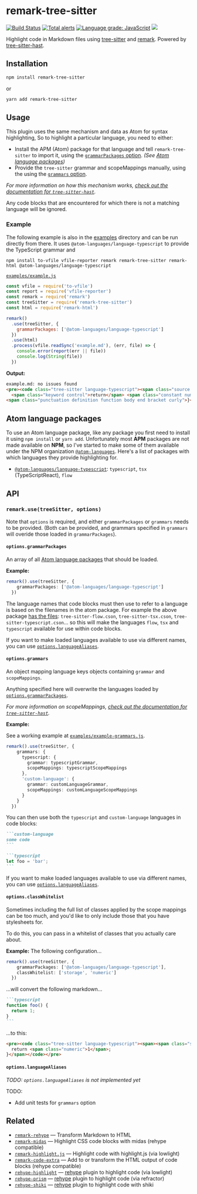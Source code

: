 # remark-tree-sitter

[![Build Status](https://dev.azure.com/samlanning/tree-sitter/_apis/build/status/remark-tree-sitter?branchName=master)](https://dev.azure.com/samlanning/tree-sitter/_build/latest?definitionId=3&branchName=master) [![Total alerts](https://img.shields.io/lgtm/alerts/g/samlanning/remark-tree-sitter.svg?logo=lgtm&logoWidth=18)](https://lgtm.com/projects/g/samlanning/remark-tree-sitter/alerts/) [![Language grade: JavaScript](https://img.shields.io/lgtm/grade/javascript/g/samlanning/remark-tree-sitter.svg?logo=lgtm&logoWidth=18)](https://lgtm.com/projects/g/samlanning/remark-tree-sitter/context:javascript) [![](https://img.shields.io/npm/v/remark-tree-sitter.svg)](https://www.npmjs.com/package/remark-tree-sitter)

Highlight code in Markdown files using
[tree-sitter](https://github.com/tree-sitter/tree-sitter) and
[remark][].
Powered by [tree-sitter-hast](https://github.com/samlanning/tree-sitter-hast).

## Installation

```bash
npm install remark-tree-sitter
```

or

```bash
yarn add remark-tree-sitter
```

## Usage

This plugin uses the same mechanism and data as Atom for syntax highlighting,
So to highlight a particular language, you need to either:

* Install the APM (Atom) package for that language and tell `remark-tree-sitter`
  to import it, using the [`grammarPackages` option](#options.grammarpackages).
  *(See [Atom language packages](#atom-language-packages))*
* Provide the `tree-sitter` grammar and scopeMappings manually,
  using the using the [`grammars` option](#options.grammars).

*For more information on how this mechanism works,
[check out the documentation for `tree-sitter-hast`](https://github.com/samlanning/tree-sitter-hast#scope-mappings).*

Any code blocks that are encountered for which there is not a matching language will be ignored.

### Example

The following example is also in the [examples](examples/) directory
and can be run directly from there.
It uses `@atom-languages/language-typescript` to provide the TypeScript grammar and 

```
npm install to-vfile vfile-reporter remark remark-tree-sitter remark-html @atom-languages/language-typescript
```

[`examples/example.js`](examples/example.js)
```js
const vfile = require('to-vfile')
const report = require('vfile-reporter')
const remark = require('remark')
const treeSitter = require('remark-tree-sitter')
const html = require('remark-html')

remark()
  .use(treeSitter, {
    grammarPackages: ['@atom-languages/language-typescript']
  })
  .use(html)
  .process(vfile.readSync('example.md'), (err, file) => {
    console.error(report(err || file))
    console.log(String(file))
  })
```

**Output:**

```html
example.md: no issues found
<pre><code class="tree-sitter language-typescript"><span class="source ts"><span class="storage type function">function</span> <span class="entity name function">foo</span><span class="punctuation definition parameters begin bracket round">(</span><span class="punctuation definition parameters end bracket round">)</span> <span class="punctuation definition function body begin bracket curly">{</span>
  <span class="keyword control">return</span> <span class="constant numeric">1</span><span class="punctuation terminator statement semicolon">;</span>
<span class="punctuation definition function body end bracket curly">}</span></span></code></pre>
```

## Atom language packages

To use an Atom language package,
like any package you first need to install it using `npm install` or `yarn add`.
Unfortunately most **APM** packages are not made available on **NPM**,
so I've started to make some of them available under the NPM organization
[`@atom-languages`](https://www.npmjs.com/org/atom-languages).
Here's a list of packages with which languages they provide highlighting for.

* [`@atom-languages/language-typescript`](https://www.npmjs.com/package/@atom-languages/language-typescript):
  `typescript`, `tsx` (TypeScriptReact), `flow`

## API

### `remark.use(treeSitter, options)`

Note that `options` is required, and either `grammarPackages` or `grammars` needs to be provided. (Both can be provided, and grammars specified in `grammars` will overide those loaded in `grammarPackages`).

#### `options.grammarPackages`

An array of all [Atom language packages](#atom-language-packages) that should be loaded.

**Example:**

```ts
remark().use(treeSitter, {
    grammarPackages: ['@atom-languages/language-typescript']
  })
```

The language names that code blocks must then use
to refer to a language is based on the filenames in the atom package.
For example the above package
[has the files](https://github.com/atom/language-typescript/tree/master/grammars):
`tree-sitter-flow.cson`, `tree-sitter-tsx.cson`, `tree-sitter-typescript.cson`...
so this will make the languages `flow`, `tsx` and `typescript`
available for use within code blocks.

If you want to make loaded languages available to use via different names,
you can use [`options.languageAliases`](#options.languagealiases).

#### `options.grammars`

An object mapping language keys objects containing `grammar` and `scopeMappings`.

Anything specified here will overwrite the languages loaded by [`options.grammarPackages`](#options.grammarpackages).

*For more information on scopeMappings, [check out the documentation for `tree-sitter-hast`](https://github.com/samlanning/tree-sitter-hast#scope-mappings).*

**Example:**

See a working example at [`examples/example-grammars.js`](examples/example-grammars.js).

```ts
remark().use(treeSitter, {
    grammars: {
      typescript: {
        grammar: typescriptGrammar,
        scopeMappings: typescriptScopeMappings
      },
      'custom-language': {
        grammar: customLanguageGrammar,
        scopeMappings: customLanguageScopeMappings
      }
    }
  })
```

You can then use both the `typescript` and `custom-language` languages in code blocks:

````md
```custom-language
some code
```

```typescript
let foo = 'bar';
```
````

If you want to make loaded languages available to use via different names,
you can use [`options.languageAliases`](#options.languagealiases).

#### `options.classWhitelist`

Sometimes including the full list of classes applied by the scope mappings
can be too much,
and you'd like to only include those that you have stylesheets for.

To do this, you can pass in a whitelist of classes that you actually care about.

**Example:** The following configuration...

```ts
remark().use(treeSitter, {
    grammarPackages: ['@atom-languages/language-typescript'],
    classWhitelist: ['storage', 'numeric']
  })
```

...will convert the following markdown...

````md
```typescript
function foo() {
  return 1;
}
```
````

...to this:

```html
<pre><code class="tree-sitter language-typescript"><span><span class="storage">function</span> foo() {
  return <span class="numeric">1</span>;
}</span></code></pre>
```


#### `options.languageAliases`

*TODO: `options.languageAliases` is not implemented yet*

TODO:

* Add unit tests for `grammars` option

## Related

*   [`remark-rehype`](https://github.com/remarkjs/remark-rehype)
    — Transform Markdown to HTML
*   [`remark-midas`](https://github.com/remarkjs/remark-midas)
    — Highlight CSS code blocks with midas (rehype compatible)
*   [`remark-highlight.js`](https://github.com/remarkjs/remark-highlight.js)
    — Highlight code with highlight.js (via lowlight)
*   [`remark-code-extra`](https://github.com/samlanning/remark-code-extra)
    — Add to or transform the HTML output of code blocks (rehype compatible)
*   [`rehype-highlight`](https://github.com/rehypejs/rehype-highlight)
    — [rehype][] plugin to highlight code (via lowlight)
*   [`rehype-prism`](https://github.com/mapbox/rehype-prism)
    — [rehype][] plugin to highlight code (via refractor)
*   [`rehype-shiki`](https://github.com/rsclarke/rehype-shiki)
    — [rehype][] plugin to highlight code with shiki

<!-- Definitions -->

[remark]: https://github.com/remarkjs/remark

[rehype]: https://github.com/rehypejs/rehype